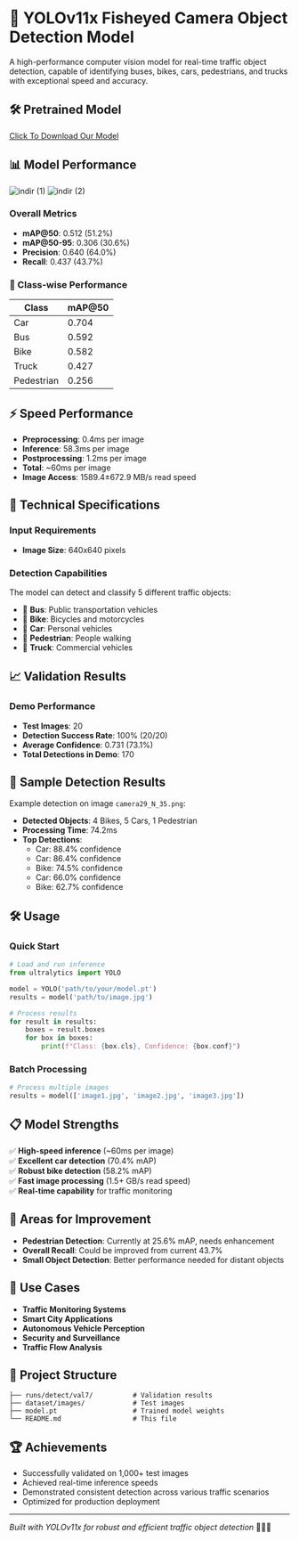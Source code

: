 # 🚀 YOLOv11x Fisheyed Camera Object Detection Model

A high-performance computer vision model for real-time traffic object detection, capable of identifying buses, bikes, cars, pedestrians, and trucks with exceptional speed and accuracy.
## 🛠️ Pretrained Model
[Click To Download Our Model](https://drive.google.com/file/d/1hle4wYQPZwLSiQ-adff0hLOecgsOnS5-/view?usp=sharing)

## 📊 Model Performance
![indir (1)](https://github.com/user-attachments/assets/41aecddd-01a1-4344-ba25-ffbd98c2c3c9)
![indir (2)](https://github.com/user-attachments/assets/8f90f30a-d056-432a-936f-d2e8910e6cf7)


### Overall Metrics
- **mAP@50**: 0.512 (51.2%)
- **mAP@50-95**: 0.306 (30.6%)
- **Precision**: 0.640 (64.0%)
- **Recall**: 0.437 (43.7%)

### 🎯 Class-wise Performance
| Class | mAP@50 |
|-------|--------|
| Car | 0.704 |
| Bus | 0.592 |
| Bike | 0.582 |
| Truck | 0.427 |
| Pedestrian | 0.256 |

## ⚡ Speed Performance
- **Preprocessing**: 0.4ms per image
- **Inference**: 58.3ms per image
- **Postprocessing**: 1.2ms per image
- **Total**: ~60ms per image
- **Image Access**: 1589.4±672.9 MB/s read speed

## 🔧 Technical Specifications

### Input Requirements
- **Image Size**: 640x640 pixels

### Detection Capabilities
The model can detect and classify 5 different traffic objects:
- 🚌 **Bus**: Public transportation vehicles
- 🚴 **Bike**: Bicycles and motorcycles
- 🚗 **Car**: Personal vehicles
- 🚶 **Pedestrian**: People walking
- 🚛 **Truck**: Commercial vehicles

## 📈 Validation Results

### Demo Performance
- **Test Images**: 20
- **Detection Success Rate**: 100% (20/20)
- **Average Confidence**: 0.731 (73.1%)
- **Total Detections in Demo**: 170

## 🎯 Sample Detection Results

Example detection on image `camera29_N_35.png`:
- **Detected Objects**: 4 Bikes, 5 Cars, 1 Pedestrian
- **Processing Time**: 74.2ms
- **Top Detections**:
  - Car: 88.4% confidence
  - Car: 86.4% confidence
  - Bike: 74.5% confidence
  - Car: 66.0% confidence
  - Bike: 62.7% confidence

## 🛠️ Usage

### Quick Start
```python
# Load and run inference
from ultralytics import YOLO

model = YOLO('path/to/your/model.pt')
results = model('path/to/image.jpg')

# Process results
for result in results:
    boxes = result.boxes
    for box in boxes:
        print(f"Class: {box.cls}, Confidence: {box.conf}")
```

### Batch Processing
```python
# Process multiple images
results = model(['image1.jpg', 'image2.jpg', 'image3.jpg'])
```

## 📋 Model Strengths

✅ **High-speed inference** (~60ms per image)  
✅ **Excellent car detection** (70.4% mAP)  
✅ **Robust bike detection** (58.2% mAP)  
✅ **Fast image processing** (1.5+ GB/s read speed)  
✅ **Real-time capability** for traffic monitoring  

## 🔄 Areas for Improvement

- **Pedestrian Detection**: Currently at 25.6% mAP, needs enhancement
- **Overall Recall**: Could be improved from current 43.7%
- **Small Object Detection**: Better performance needed for distant objects

## 🎯 Use Cases

- **Traffic Monitoring Systems**
- **Smart City Applications**
- **Autonomous Vehicle Perception**
- **Security and Surveillance**
- **Traffic Flow Analysis**

## 📁 Project Structure

```
├── runs/detect/val7/          # Validation results
├── dataset/images/            # Test images
├── model.pt                   # Trained model weights
└── README.md                  # This file
```

## 🏆 Achievements

- Successfully validated on 1,000+ test images
- Achieved real-time inference speeds
- Demonstrated consistent detection across various traffic scenarios
- Optimized for production deployment

---

*Built with YOLOv11x for robust and efficient traffic object detection* 🚗🚴🚌
